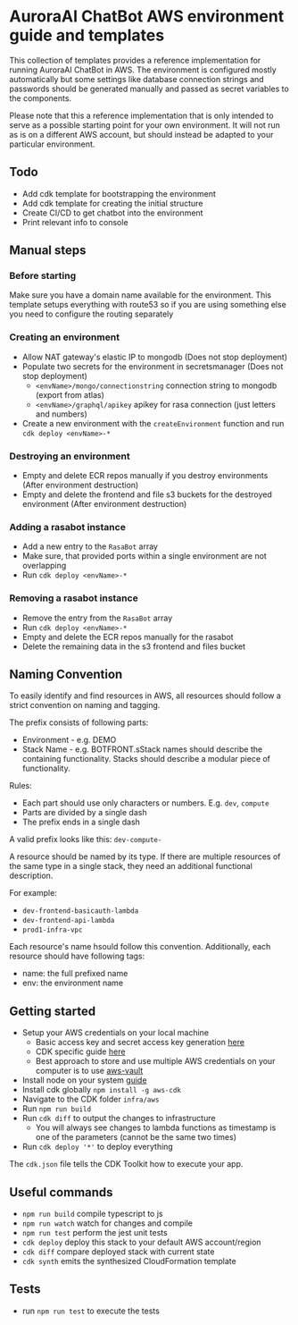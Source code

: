 # AuroraAI ChatBot AWS environment guide and templates

This collection of templates provides a reference implementation for running AuroraAI ChatBot in AWS. The environment is configured mostly automatically but some settings like database connection strings and passwords should be generated manually and passed as secret variables to the components.

Please note that this a reference implementation that is only intended to serve as a possible starting point for your own environment. It will not run as is on a different AWS account, but should instead be adapted to your particular environment.

## Todo
- Add cdk template for bootstrapping the environment
- Add cdk template for creating the initial structure
- Create CI/CD to get chatbot into the environment
- Print relevant info to console

## Manual steps

### Before starting
Make sure you have a domain name available for the environment. This template setups everything with route53 so if you are using something else you need to configure the routing separately

### Creating an environment
- Allow NAT gateway's elastic IP to mongodb (Does not stop deployment)
- Populate two secrets for the environment in secretsmanager (Does not stop deployment)
  - `<envName>/mongo/connectionstring` connection string to mongodb (export from atlas)
  - `<envName>/graphql/apikey` apikey for rasa connection (just letters and numbers)
- Create a new environment with the `createEnvironment` function and run `cdk deploy <envName>-*`

### Destroying an environment
- Empty and delete ECR repos manually if you destroy environments (After environment destruction)
- Empty and delete the frontend and file s3 buckets for the destroyed environment (After environment destruction)

### Adding a rasabot instance
- Add a new entry to the `RasaBot` array
- Make sure, that provided ports within a single environment are not overlapping
- Run `cdk deploy <envName>-*`

### Removing a rasabot instance
- Remove the entry from the `RasaBot` array
- Run `cdk deploy <envName>-*`
- Empty and delete the ECR repos manually for the rasabot
- Delete the remaining data in the s3 frontend and files bucket

## Naming Convention
To easily identify and find resources in AWS, all resources should follow a strict convention on naming and tagging.

The prefix consists of following parts:
- Environment - e.g. DEMO
- Stack Name  - e.g. BOTFRONT.sStack names should describe the containing functionality. Stacks should describe a modular piece of functionality.

Rules:
- Each part should use only characters or numbers. E.g. `dev`, `compute`
- Parts are divided by a single dash
- The prefix ends in a single dash

A valid prefix looks like this: `dev-compute-`

A resource should be named by its type. If there are multiple resources of the same type in a single stack, they need an additional functional description.

For example:
- `dev-frontend-basicauth-lambda`
- `dev-frontend-api-lambda`
- `prod1-infra-vpc`

Each resource's name hsould follow this convention.
Additionally, each resource should have following tags:
- name: the full prefixed name
- env: the environment name

## Getting started
- Setup your AWS credentials on your local machine
  - Basic access key and secret access key generation [here](https://docs.aws.amazon.com/powershell/latest/userguide/pstools-appendix-sign-up.html)
  - CDK specific guide [here](https://docs.aws.amazon.com/cdk/latest/guide/getting_started.html)
  - Best approach to store and use multiple AWS credentials on your computer is to use [aws-vault](https://github.com/99designs/aws-vault)
- Install node on your system [guide](https://nodejs.org/en/download/)
- Install cdk globally `npm install -g aws-cdk`
- Navigate to the CDK folder `infra/aws`
- Run `npm run build`
- Run `cdk diff` to output the changes to infrastructure
  - You will always see changes to lambda functions as timestamp is one of the parameters (cannot be the same two times)
- Run `cdk deploy '*'` to deploy everything

The `cdk.json` file tells the CDK Toolkit how to execute your app.


## Useful commands

 * `npm run build`   compile typescript to js
 * `npm run watch`   watch for changes and compile
 * `npm run test`    perform the jest unit tests
 * `cdk deploy`      deploy this stack to your default AWS account/region
 * `cdk diff`        compare deployed stack with current state
 * `cdk synth`       emits the synthesized CloudFormation template

## Tests

* run `npm run test` to execute the tests